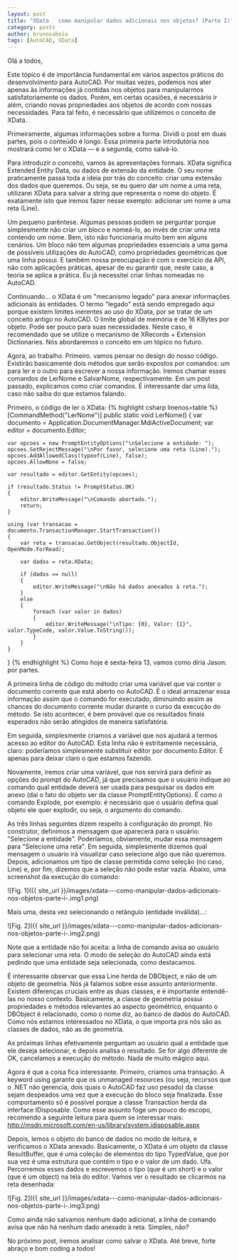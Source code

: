 ```yaml
---
layout: post
title: "XData   como manipular dados adicionais nos objetos? (Parte I)"
category: posts
author: brunosaboia
tags: [AutoCAD, XData]
---
```


Olá a todos,

Este tópico é de importância fundamental em vários aspectos práticos do desenvolvimento para AutoCAD. Por muitas vezes, podemos nos ater apenas às informações já contidas nos objetos para manipularmos satisfatoriamente os dados. Porém, em certas ocasiões, é necessário ir além, criando novas propriedades aos objetos de acordo com nossas necessidades. Para tal feito, é necessário que utilizemos o conceito de XData.

Primeiramente, algumas informações sobre a forma. Dividi o post em duas partes, pois o conteúdo é longo. Essa primeira parte introdutória nos mostrará como ler o XData — e a segunda, como salvá-lo.

Para introduzir o conceito, vamos às apresentações formais. XData significa Extended Entity Data, ou dados de extensão da entidade. O seu nome praticamente passa toda a ideia por trás do conceito: criar uma extensão dos dados que queremos. Ou seja, se eu quero dar um nome a uma reta, utilizarei XData para salvar a string que representa o nome do objeto. É exatamente isto que iremos fazer nesse exemplo: adicionar um nome a uma reta (Line).

Um pequeno parêntese. Algumas pessoas podem se perguntar porque simplesmente não criar um bloco e nomeá-lo, ao invés de criar uma reta contendo um nome. Bem, isto não funcionaria muito bem em alguns cenários. Um bloco não tem algumas propriedades essenciais a uma gama de possíveis utilizações do AutoCAD, como propriedades geométricas que uma linha possui. E também nossa preocupação é com o exercício da API, não com aplicações práticas, apesar de eu garantir que, neste caso, a teoria se aplica a prática. Eu já necessitei criar linhas nomeadas no AutoCAD.

Continuando... o XData é um "mecanismo legado" para anexar informações adicionais às entidades. O termo "legado" está sendo empregado aqui porque existem limites inerentes ao uso do XData, por se tratar de um conceito antigo no AutoCAD. O limite global de memória é de 16 KBytes por objeto. Pode ser pouco para suas necessidades. Neste caso, é recomendado que se utilize o mecanismo de XRecords + Extension Dictionaries. Nós abordaremos o conceito em um tópico no futuro.

Agora, ao trabalho. Primeiro. vamos pensar no design do nosso código. Existirão basicamente dois métodos que serão expostos por comandos: um para ler e o outro para escrever a nossa informação. Iremos chamar esses comandos de LerNome e SalvarNome, respectivamente. Em um post passado, explicamos como criar comandos. É interessante dar uma lida, caso não saiba do que estamos falando.

Primeiro, o código de ler o XData:
{% highlight csharp linenos=table %}
[CommandMethod("LerNome")]
public static void LerNome()
{
    var documento = Application.DocumentManager.MdiActiveDocument;
    var editor = documento.Editor;

    var opcoes = new PromptEntityOptions("\nSelecione a entidade: ");
    opcoes.SetRejectMessage("\nPor favor, selecione uma reta (Line).");
    opcoes.AddAllowedClass(typeof(Line), false);
    opcoes.AllowNone = false;

    var resultado = editor.GetEntity(opcoes);

    if (resultado.Status != PromptStatus.OK)
    {
        editor.WriteMessage("\nComando abortado.");
        return;
    }

    using (var transacao = documento.TransactionManager.StartTransaction())
    {
        var reta = transacao.GetObject(resultado.ObjectId, OpenMode.ForRead);

        var dados = reta.XData;

        if (dados == null)
        {
            editor.WriteMessage("\nNão há dados anexados à reta.");
        }
        else
        {
            foreach (var valor in dados)
            {
                editor.WriteMessage("\nTipo: {0}, Valor: {1}", valor.TypeCode, valor.Value.ToString());
            }
        }
    }
}
{% endhighlight %}
Como hoje é sexta-feira 13, vamos como diria Jason: por partes.

A primeira linha de código do método criar uma variável que vai conter o documento corrente que está aberto no AutoCAD. É o ideal armazenar essa informação assim que o comando for executado, diminuindo assim as chances do documento corrente mudar durante o curso da execução do método. Se isto acontecer, é bem provável que os resultados finais esperados não serão atingidos de maneira satisfatória.

Em seguida, simplesmente criamos a variável que nos ajudará a termos acesso ao editor do AutoCAD. Esta linha não é estritamente necessária, claro: poderíamos simplesmente substituir editor por documento.Editor. É apenas para deixar claro o que estamos fazendo.

Novamente, iremos criar uma variável, que nos servirá para definir as opções do prompt do AutoCAD, já que precisamos que o usuário indique ao comando qual entidade deverá ser usada para pesquisar os dados em anexo (daí o fato do objeto ser da classe PromptEntityOptions). É como o comando Explode, por exemplo: é necessário que o usuário defina qual objeto ele quer explodir, ou seja, o argumento do comando.

As três linhas seguintes dizem respeito à configuração do prompt. No construtor, definimos a mensagem que aparecerá para o usuário: "Selecione a entidade". Poderíamos, obviamente, mudar essa mensagem para "Selecione uma reta". Em seguida, simplesmente dizemos qual mensagem o usuário irá visualizar caso selecione algo que não queremos. Depois, adicionamos um tipo de classe permitida como seleção (no caso, Line) e, por fim, dizemos que a seleção não pode estar vazia. Abaixo, uma screenshot da execução do comando:

![Fig. 1]({{ site_url }}/images/xdata---como-manipular-dados-adicionais-nos-objetos-parte-i-.img1.png)

Mais uma, desta vez selecionando o retângulo (entidade inválida)...:

![Fig. 2]({{ site_url }}/images/xdata---como-manipular-dados-adicionais-nos-objetos-parte-i-.img2.png)

Note que a entidade não foi aceita: a linha de comando avisa ao usuário para selecionar uma reta. O modo de seleção do AutoCAD ainda está pedindo que uma entidade seja selecionada, como destacamos.

É interessante observar que essa Line herda de DBObject, e não de um objeto de geometria. Nós já falamos sobre esse assunto anteriormente. Existem diferenças cruciais entre as duas classes, e é importante entendê-las no nosso contexto. Basicamente, a classe de geometria possui propriedades e métodos relevantes ao aspecto geométrico, enquanto o DBObject é relacionado, como o nome diz, ao banco de dados do AutoCAD. Como nós estamos interessados no XData, o que importa pra nós são as classes de dados, não as de geometria.

As próximas linhas efetivamente perguntam ao usuário qual a entidade que ele deseja selecionar, e depois analisa o resultado. Se for algo diferente de OK, cancelamos a execução do método. Nada de muito mágico aqui.

Agora é que a coisa fica interessante. Primeiro, criamos uma transação. A keyword using garante que os unmanaged resources (ou seja, recursos que o .NET não gerencia, dois quais o AutoCAD faz uso pesado) da classe sejam despeados uma vez que a execução do bloco seja finalizada. Esse comportamento só é possível porque a classe Transaction herda da interface IDisposable. Como esse assunto foge um pouco do escopo, recomendo a seguinte leitura para quem se interessar mais: http://msdn.microsoft.com/en-us/library/system.idisposable.aspx

Depois, lemos o objeto do banco de dados no modo de leitura, e verificamos o XData anexado. Basicamente, o XData é um objeto da classe ResultBuffer, que é uma coleção de elementos do tipo TypedValue, que por sua vez é uma estrutura que contém o tipo e o valor de um dado. Ufa. Percorremos esses dados e escrevemos o tipo (que é um short) e o valor (que é um object) na tela do editor. Vamos ver o resultado se clicarmos na reta desenhada:

![Fig. 2]({{ site_url }}/images/xdata---como-manipular-dados-adicionais-nos-objetos-parte-i-.img3.png)

Como ainda não salvamos nenhum dado adicional, a linha de comando avisa que não há nenhum dado anexado à reta. Simples, não?

No próximo post, iremos analisar como salvar o XData. Até breve, forte abraço e bom coding a todos!